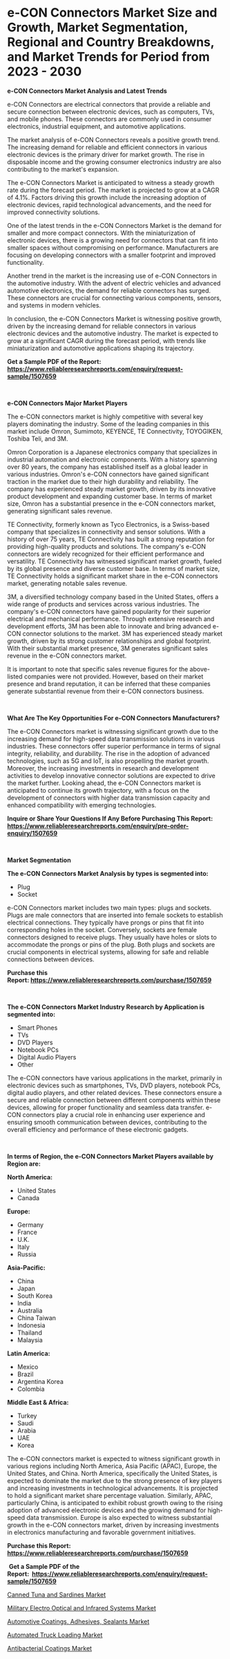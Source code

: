<p><h1>e-CON Connectors Market Size and Growth, Market Segmentation, Regional and Country Breakdowns, and Market Trends for Period from 2023 -  2030</h1></p><p><strong>e-CON Connectors Market Analysis and Latest Trends</strong></p>
<p><p>e-CON Connectors are electrical connectors that provide a reliable and secure connection between electronic devices, such as computers, TVs, and mobile phones. These connectors are commonly used in consumer electronics, industrial equipment, and automotive applications.</p><p>The market analysis of e-CON Connectors reveals a positive growth trend. The increasing demand for reliable and efficient connectors in various electronic devices is the primary driver for market growth. The rise in disposable income and the growing consumer electronics industry are also contributing to the market's expansion.</p><p>The e-CON Connectors Market is anticipated to witness a steady growth rate during the forecast period. The market is projected to grow at a CAGR of 4.1%. Factors driving this growth include the increasing adoption of electronic devices, rapid technological advancements, and the need for improved connectivity solutions.</p><p>One of the latest trends in the e-CON Connectors Market is the demand for smaller and more compact connectors. With the miniaturization of electronic devices, there is a growing need for connectors that can fit into smaller spaces without compromising on performance. Manufacturers are focusing on developing connectors with a smaller footprint and improved functionality.</p><p>Another trend in the market is the increasing use of e-CON Connectors in the automotive industry. With the advent of electric vehicles and advanced automotive electronics, the demand for reliable connectors has surged. These connectors are crucial for connecting various components, sensors, and systems in modern vehicles.</p><p>In conclusion, the e-CON Connectors Market is witnessing positive growth, driven by the increasing demand for reliable connectors in various electronic devices and the automotive industry. The market is expected to grow at a significant CAGR during the forecast period, with trends like miniaturization and automotive applications shaping its trajectory.</p></p>
<p><strong>Get a Sample PDF of the Report:&nbsp; <a href="https://www.reliableresearchreports.com/enquiry/request-sample/1507659">https://www.reliableresearchreports.com/enquiry/request-sample/1507659</a></strong></p>
<p>&nbsp;</p>
<p><strong>e-CON Connectors Major Market Players</strong></p>
<p><p>The e-CON connectors market is highly competitive with several key players dominating the industry. Some of the leading companies in this market include Omron, Sumimoto, KEYENCE, TE Connectivity, TOYOGIKEN, Toshiba Teli, and 3M.</p><p>Omron Corporation is a Japanese electronics company that specializes in industrial automation and electronic components. With a history spanning over 80 years, the company has established itself as a global leader in various industries. Omron's e-CON connectors have gained significant traction in the market due to their high durability and reliability. The company has experienced steady market growth, driven by its innovative product development and expanding customer base. In terms of market size, Omron has a substantial presence in the e-CON connectors market, generating significant sales revenue.</p><p>TE Connectivity, formerly known as Tyco Electronics, is a Swiss-based company that specializes in connectivity and sensor solutions. With a history of over 75 years, TE Connectivity has built a strong reputation for providing high-quality products and solutions. The company's e-CON connectors are widely recognized for their efficient performance and versatility. TE Connectivity has witnessed significant market growth, fueled by its global presence and diverse customer base. In terms of market size, TE Connectivity holds a significant market share in the e-CON connectors market, generating notable sales revenue.</p><p>3M, a diversified technology company based in the United States, offers a wide range of products and services across various industries. The company's e-CON connectors have gained popularity for their superior electrical and mechanical performance. Through extensive research and development efforts, 3M has been able to innovate and bring advanced e-CON connector solutions to the market. 3M has experienced steady market growth, driven by its strong customer relationships and global footprint. With their substantial market presence, 3M generates significant sales revenue in the e-CON connectors market.</p><p>It is important to note that specific sales revenue figures for the above-listed companies were not provided. However, based on their market presence and brand reputation, it can be inferred that these companies generate substantial revenue from their e-CON connectors business.</p></p>
<p>&nbsp;</p>
<p><strong>What Are The Key Opportunities For e-CON Connectors Manufacturers?</strong></p>
<p><p>The e-CON Connectors market is witnessing significant growth due to the increasing demand for high-speed data transmission solutions in various industries. These connectors offer superior performance in terms of signal integrity, reliability, and durability. The rise in the adoption of advanced technologies, such as 5G and IoT, is also propelling the market growth. Moreover, the increasing investments in research and development activities to develop innovative connector solutions are expected to drive the market further. Looking ahead, the e-CON Connectors market is anticipated to continue its growth trajectory, with a focus on the development of connectors with higher data transmission capacity and enhanced compatibility with emerging technologies.</p></p>
<p><strong>Inquire or Share Your Questions If Any Before Purchasing This Report: <a href="https://www.reliableresearchreports.com/enquiry/pre-order-enquiry/1507659">https://www.reliableresearchreports.com/enquiry/pre-order-enquiry/1507659</a></strong></p>
<p>&nbsp;</p>
<p><strong>Market Segmentation</strong></p>
<p><strong>The e-CON Connectors Market Analysis by types is segmented into:</strong></p>
<p><ul><li>Plug</li><li>Socket</li></ul></p>
<p><p>e-CON Connectors market includes two main types: plugs and sockets. Plugs are male connectors that are inserted into female sockets to establish electrical connections. They typically have prongs or pins that fit into corresponding holes in the socket. Conversely, sockets are female connectors designed to receive plugs. They usually have holes or slots to accommodate the prongs or pins of the plug. Both plugs and sockets are crucial components in electrical systems, allowing for safe and reliable connections between devices.</p></p>
<p><strong>Purchase this Report:&nbsp;<a href="https://www.reliableresearchreports.com/purchase/1507659">https://www.reliableresearchreports.com/purchase/1507659</a></strong></p>
<p>&nbsp;</p>
<p><strong>The e-CON Connectors Market Industry Research by Application is segmented into:</strong></p>
<p><ul><li>Smart Phones</li><li>TVs</li><li>DVD Players</li><li>Notebook PCs</li><li>Digital Audio Players</li><li>Other</li></ul></p>
<p><p>The e-CON connectors have various applications in the market, primarily in electronic devices such as smartphones, TVs, DVD players, notebook PCs, digital audio players, and other related devices. These connectors ensure a secure and reliable connection between different components within these devices, allowing for proper functionality and seamless data transfer. e-CON connectors play a crucial role in enhancing user experience and ensuring smooth communication between devices, contributing to the overall efficiency and performance of these electronic gadgets.</p></p>
<p>&nbsp;</p>
<p><strong>In terms of Region, the e-CON Connectors Market Players available by Region are:</strong></p>
<p>
    <p> <strong> North America: </strong>
        <ul>
            <li>United States</li>
            <li>Canada</li>
        </ul>
        </p> 
    <p> <strong> Europe: </strong>
        <ul>
            <li>Germany</li>
            <li>France</li>
            <li>U.K.</li>
            <li>Italy</li>
            <li>Russia</li>
        </ul>
        </p> 
    <p> <strong> Asia-Pacific: </strong>
        <ul>
            <li>China</li>
            <li>Japan</li>
            <li>South Korea</li>
            <li>India</li>
            <li>Australia</li>
            <li>China Taiwan</li>
            <li>Indonesia</li>
            <li>Thailand</li>
            <li>Malaysia</li>
        </ul>
        </p> 
    <p> <strong> Latin America: </strong>
        <ul>
            <li>Mexico</li>
            <li>Brazil</li>
            <li>Argentina Korea</li>
            <li>Colombia</li>
        </ul>
        </p> 
    <p> <strong> Middle East & Africa: </strong>
        <ul>
            <li>Turkey</li>
            <li>Saudi</li>
            <li>Arabia</li>
            <li>UAE</li>
            <li>Korea</li>
        </ul>
    </p>
    </p>
<p><p>The e-CON connectors market is expected to witness significant growth in various regions including North America, Asia Pacific (APAC), Europe, the United States, and China. North America, specifically the United States, is expected to dominate the market due to the strong presence of key players and increasing investments in technological advancements. It is projected to hold a significant market share percentage valuation. Similarly, APAC, particularly China, is anticipated to exhibit robust growth owing to the rising adoption of advanced electronic devices and the growing demand for high-speed data transmission. Europe is also expected to witness substantial growth in the e-CON connectors market, driven by increasing investments in electronics manufacturing and favorable government initiatives.</p></p>
<p><strong>Purchase this Report: <a href="https://www.reliableresearchreports.com/purchase/1507659">https://www.reliableresearchreports.com/purchase/1507659</a></strong></p>
<p>&nbsp;<strong>Get a Sample PDF of the Report:&nbsp;&nbsp;<a href="https://www.reliableresearchreports.com/enquiry/request-sample/1507659">https://www.reliableresearchreports.com/enquiry/request-sample/1507659</a></strong></p>
<p><strong></strong></p>
<p><p><a href="https://www.linkedin.com/pulse/canned-tuna-sardines-market-size-forecast-2023-2030-insight-xperts/">Canned Tuna and Sardines Market</a></p><p><a href="https://www.linkedin.com/pulse/military-electro-optical-infrared-systems-market-size-forecast/">Military Electro Optical and Infrared Systems Market</a></p><p><a href="https://medium.com/@reportprime05/automotive-coatings-adhesives-sealants-market-size-growth-forecast-2023-2030-9b0f2404fd0e">Automotive Coatings, Adhesives, Sealants Market</a></p><p><a href="https://medium.com/@irmaabshire/automated-truck-loading-market-trends-and-market-analysis-forecasted-for-period-2023-2030-9c810eabfcd6">Automated Truck Loading Market</a></p><p><a href="https://www.linkedin.com/pulse/antibacterial-coatings-market-size-forecast-2023-2030-researchergo/">Antibacterial Coatings Market</a></p></p>